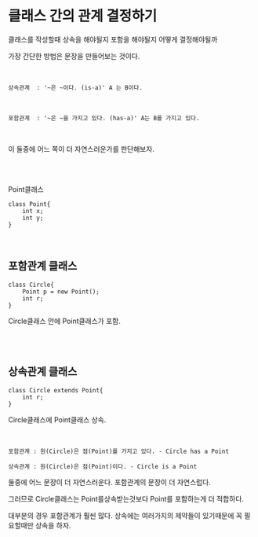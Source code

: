 # 클래스 간의 관계 결정하기 

클래스를 작성할때 상속을 해야될지 포함을 해야될지 어떻게 결정해야될까

가장 간단한 방법은 문장을 만들어보는 것이다.

<br>

    상속관계  : '~은 ~이다. (is-a)' A 는 B이다.
<br>

    포함관계  : '~은 ~을 가지고 있다. (has-a)' A는 B를 가지고 있다.

<br>

이 둘중에 어느 쪽이 더 자연스러운가를 판단해보자.

<br>
<br>

Point클래스

    class Point{
        int x;
        int y;
    }

<br>

## 포함관계 클래스

    class Circle{
        Point p = new Point();
        int r;
    }
Circle클래스 안에 Point클래스가 포함.

<br>
<br>

## 상속관계 클래스

    class Circle extends Point{
        int r;
    }
Circle클래스에 Point클래스 상속.


<br>

    포함관계 : 원(Circle)은 점(Point)를 가지고 있다. - Circle has a Point

    상속관계 : 원(Circle)은 점(Point)이다. - Circle is a Point

둘중에 어느 문장이 더 자연스러운다. 포함관계의 문장이 더 자연스럽다. 

그러므로 Circle클래스는 Point를상속받는것보다 Point를 포함하는게 더 적합하다.

대부분의 경우 포함관계가 훨씬 많다. 상속에는 여러가지의 제약들이 있기때문에 꼭 필요할때만 상속을 하자.